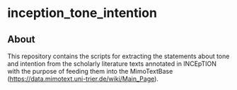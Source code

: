 # inception_tone_intention

## About

This repository contains the scripts for extracting the statements about tone and intention from the scholarly literature texts annotated in INCEpTION with the purpose of feeding them into the MimoTextBase (https://data.mimotext.uni-trier.de/wiki/Main_Page).
